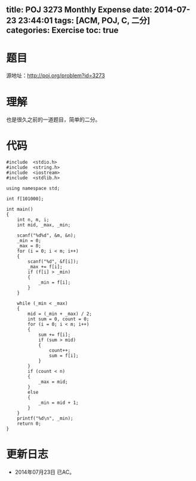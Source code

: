 ﻿title: POJ 3273 Monthly Expense
date: 2014-07-23 23:44:01
tags: [ACM, POJ, C, 二分]
categories: Exercise
toc: true
---
# 题目
源地址：http://poj.org/problem?id=3273

# 理解
也是很久之前的一道题目，简单的二分。

<!-- more -->

# 代码
```
#include  <stdio.h>
#include  <string.h>
#include  <iostream>
#include  <stdlib.h>

using namespace std;

int f[101000];

int main()
{
    int n, m, i;
    int mid, _max, _min;

    scanf("%d%d", &m, &n);
    _min = 0;
    _max = 0;
    for (i = 0; i < m; i++)
    {
        scanf("%d", &f[i]);
        _max += f[i];
        if (f[i] > _min)
        {
            _min = f[i];
        }
    }

    while (_min < _max)
    {
        mid = (_min + _max) / 2;
        int sum = 0, count = 0;
        for (i = 0; i < m; i++)
        {
            sum += f[i];
            if (sum > mid)
            {
                count++;
                sum = f[i];
            }
        }
        if (count < n)
        {
            _max = mid;
        }
        else
        {
            _min = mid + 1;
        }
    }
    printf("%d\n", _min);
    return 0;
}
```

# 更新日志
- 2014年07月23日 已AC。